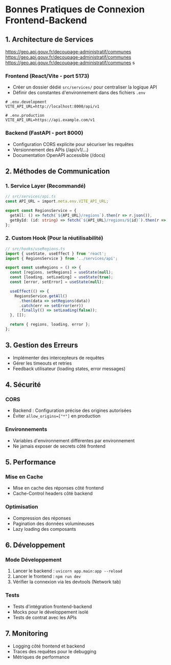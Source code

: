 # Bonnes Pratiques de Connexion Frontend-Backend

## 1. Architecture de Services

https://geo.api.gouv.fr/decoupage-administratif/communes
https://geo.api.gouv.fr/decoupage-administratif/communes
https://geo.api.gouv.fr/decoupage-administratif/communes
s
### Frontend (React/Vite - port 5173)
- Créer un dossier dédié `src/services/` pour centraliser la logique API
- Définir des constantes d'environnement dans des fichiers `.env`
```
# .env.development
VITE_API_URL=http://localhost:8000/api/v1

# .env.production
VITE_API_URL=https://api.example.com/v1
```

### Backend (FastAPI - port 8000)
- Configuration CORS explicite pour sécuriser les requêtes
- Versionnement des APIs (/api/v1/...)
- Documentation OpenAPI accessible (/docs)

## 2. Méthodes de Communication

### 1. Service Layer (Recommandé)
```typescript
// src/services/api.ts
const API_URL = import.meta.env.VITE_API_URL;

export const RegionsService = {
  getAll: () => fetch(`${API_URL}/regions`).then(r => r.json()),
  getById: (id: string) => fetch(`${API_URL}/regions/${id}`).then(r => r.json())
};
```

### 2. Custom Hook (Pour la réutilisabilité)
```typescript
// src/hooks/useRegions.ts
import { useState, useEffect } from 'react';
import { RegionsService } from '../services/api';

export const useRegions = () => {
  const [regions, setRegions] = useState(null);
  const [loading, setLoading] = useState(true);
  const [error, setError] = useState(null);

  useEffect(() => {
    RegionsService.getAll()
      .then(data => setRegions(data))
      .catch(err => setError(err))
      .finally(() => setLoading(false));
  }, []);

  return { regions, loading, error };
};
```

## 3. Gestion des Erreurs

- Implémenter des intercepteurs de requêtes
- Gérer les timeouts et retries
- Feedback utilisateur (loading states, error messages)

## 4. Sécurité

### CORS
- Backend : Configuration précise des origines autorisées
- Éviter `allow_origins=["*"]` en production

### Environnements
- Variables d'environnement différentes par environnement
- Ne jamais exposer de secrets côté frontend

## 5. Performance

### Mise en Cache
- Mise en cache des réponses côté frontend
- Cache-Control headers côté backend

### Optimisation
- Compression des réponses
- Pagination des données volumineuses
- Lazy loading des composants

## 6. Développement

### Mode Développement
1. Lancer le backend : `uvicorn app.main:app --reload`
2. Lancer le frontend : `npm run dev`
3. Vérifier la connexion via les devtools (Network tab)

### Tests
- Tests d'intégration frontend-backend
- Mocks pour le développement isolé
- Tests de contrat avec les APIs

## 7. Monitoring

- Logging côté frontend et backend
- Traces des requêtes pour le debugging
- Métriques de performance

